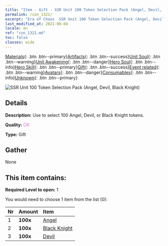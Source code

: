 ```yaml
---
title: "Item - Gift - SSR Unit 100 Token Selection Pack (Angel, Devil, Black Knight)"
permalink: /con_1321/
excerpt: "Era of Chaos  SSR Unit 100 Token Selection Pack (Angel, Devil, Black Knight)"
last_modified_at: 2021-08-04
locale: en
ref: "con_1321.md"
toc: false
classes: wide
---
```

 [Materials](/Items/){: .btn .btn--primary}[Artifacts](/Items/Artifacts/){: .btn .btn--success}[Unit Soul](/Items/UnitSoul/){: .btn .btn--warning}[Unit Awakening](/Items/UnitAwakening/){: .btn .btn--danger}[Hero Soul](/Items/HeroSoul/){: .btn .btn--info}[Hero Skill](/Items/HeroSkill/){: .btn .btn--primary}[Gift](/Items/Gift/){: .btn .btn--success}[Event related](/Items/Events/){: .btn .btn--warning}[Avatars](/Items/Avatars/){: .btn .btn--danger}[Consumables](/Items/Consumables/){: .btn .btn--info}[Unknown](/Items/Unknown/){: .btn .btn--primary}

 ![SSR Unit 100 Token Selection Pack (Angel, Devil, Black Knight)](/images/t/i_907374.png)

## Details
 **Description:** Use to select 100 Angel, Devil, or Black Knight tokens.

 **Quality:** <span style="color: #DA70D6">OK</span>

 **Type:** Gift

## Gather

  None

## This item contains:

 **Required Level to open:** 1

 You would need to choose 1 item from the list (0):

  | Nr | Amount |     Item    |
  |:---|:-------|:------------|
  | 1 |  **100x** | [Angel](/Items/unt_196/) |  | 
  | 2 |  **100x** | [Black Knight](/Items/unt_213/) |  | 
  | 3 |  **100x** | [Devil](/Items/unt_232/) |  | 
